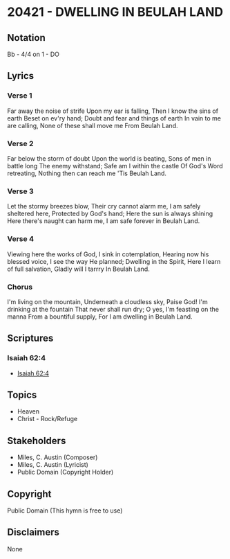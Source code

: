 # 20421 - DWELLING IN BEULAH LAND

## Notation

Bb - 4/4 on 1 - DO

## Lyrics

### Verse 1

Far away the noise of strife Upon my ear is falling, Then I know the sins of earth Beset on ev'ry hand; Doubt and fear and things of earth In vain to me are calling, None of these shall move me From Beulah Land.

### Verse 2

Far below the storm of doubt Upon the world is beating, Sons of men in battle long The enemy withstand; Safe am I within the castle Of God's Word retreating, Nothing then can reach me 'Tis Beulah Land.

### Verse 3

Let the stormy breezes blow, Their cry cannot alarm me, I am safely sheltered here, Protected by God's hand; Here the sun is always shining Here there's naught can harm me, I am safe forever in Beulah Land.

### Verse 4

Viewing here the works of God, I sink in cotemplation, Hearing now his blessed voice, I see the way He planned; Dwelling in the Spirit, Here I learn of full salvation, Gladly will I tarrry In Beulah Land.

### Chorus

I'm living on the mountain, Underneath a cloudless sky, Paise God! I'm drinking at the fountain That never shall run dry; O yes, I'm feasting on the manna From a bountiful supply, For I am dwelling in Beulah Land.


## Scriptures

### Isaiah 62:4

- [Isaiah 62:4](https://www.biblegateway.com/passage/?search=Isaiah%2062%3A4)


## Topics

- Heaven
- Christ - Rock/Refuge

## Stakeholders

- Miles, C. Austin (Composer)
- Miles, C. Austin (Lyricist)
- Public Domain (Copyright Holder)

## Copyright

Public Domain
(This hymn is free to use)

## Disclaimers

None


